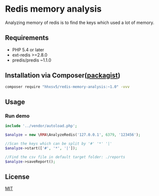 Redis memory analysis
======

Analyzing memory of redis is to find the keys which used a lot of memory.

## Requirements

* PHP 5.4 or later
* ext-redis >=2.8.0
* predis/predis ~1.1.0

## Installation via Composer([packagist](https://packagist.org/packages/hhxsv5/redis-memory-analysis))

```BASH
composer require "hhxsv5/redis-memory-analysis:~1.0" -vvv
```

## Usage
### Run demo

```PHP
include '../vendor/autoload.php';

$analyze = new \RMA\AnalyzeRedis('127.0.0.1', 6379, '123456');

//Scan the keys which can be split by '#' '*' '|'
$analyze->start(['#', '*', '|']);

//Find the csv file in default target folder: ./reports
$analyze->saveReport();
```

## License

[MIT](https://github.com/hhxsv5/redis-memory-analysis/blob/master/LICENSE)
